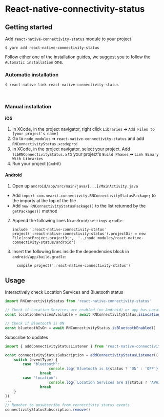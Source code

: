 
# React-native-connectivity-status

## Getting started

Add `react-native-connectivity-status` module to your project

`$ yarn add react-native-connectivity-status`

Follow either one of the installation guides, we suggest you to follow the `Automatic installation` one.


### Automatic installation

`$ react-native link react-native-connectivity-status`

<br>

### Manual installation

#### iOS

1. In XCode, in the project navigator, right click `Libraries` ➜ `Add Files to [your project's name]`
2. Go to `node_modules` ➜ `react-native-connectivity-status` and add `RNConnectivityStatus.xcodeproj`
3. In XCode, in the project navigator, select your project. Add `libRNConnectivityStatus.a` to your project's `Build Phases` ➜ `Link Binary With Libraries`
4. Run your project (`Cmd+R`)

#### Android

1. Open up `android/app/src/main/java/[...]/MainActivity.java`
  - Add `import com.nearit.connectivity.RNConnectivityStatusPackage;` to the imports at the top of the file
  - Add `new RNConnectivityStatusPackage()` to the list returned by the `getPackages()` method
2. Append the following lines to `android/settings.gradle`:
  	```
  	include ':react-native-connectivity-status'
  	project(':react-native-connectivity-status').projectDir = new File(rootProject.projectDir, 	'../node_modules/react-native-connectivity-status/android')
  	```
3. Insert the following lines inside the dependencies block in `android/app/build.gradle`:
  	```
      compile project(':react-native-connectivity-status')
  	```


## Usage

Interactively check Location Services and Bluetooth status
```js
import RNConnectivityStatus from 'react-native-connectivity-status'

// Check if Location Services are enabled (on Android) or app has Location permission (on iOS)
const locationServicesAvailable = await RNConnectivityStatus.isLocationEnabled()

// Check if Bluetooth is ON
const bluetoothIsOn = await RNConnectivityStatus.isBluetoothEnabled()
```

Subscribe to updates
```js
import { addConnectivityStatusListener } from 'react-native-connectivity-status'

const connectivityStatusSubscription = addConnectivityStatusListener(({ eventType, status }) => {
	switch (eventType) {
		case 'bluetooth':
					console.log(`Bluetooth is ${status ? 'ON' : 'OFF'}`)
				break
		case 'location':
					console.log(`Location Services are ${status ? 'AVAILABLE' : 'NOT available'}`)
				break
	}
})
...
// Remeber to unsubscribe from connectivity status events
connectivityStatusSubscription.remove()
```